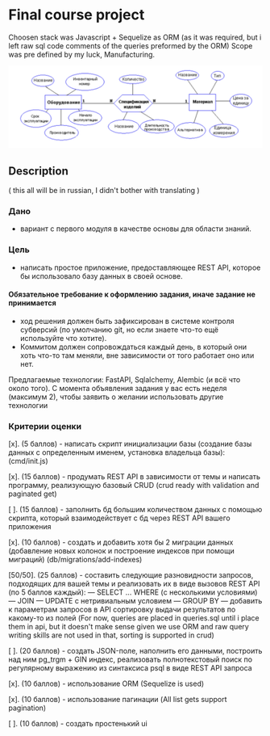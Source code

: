 # Final course project

Choosen stack was Javascript + Sequelize as ORM (as it was required, but i left raw sql code comments of the queries preformed by the ORM)
Scope was pre defined by my luck, Manufacturing.

![Diagram image](images/diagram.png)

## Description

( this all will be in russian, I didn't bother with translating )

### Дано

- вариант с первого модуля в качестве основы для области знаний.

### Цель

- написать простое приложение, предоставляющее REST API, которое бы использовало базу данных в своей основе.

#### Обязательное требование к оформлению задания, иначе задание не принимается

- ход решения должен быть зафиксирован в системе контроля субверсий (по умолчанию git, но если знаете что-то ещё используйте что хотите).
- Коммитом должен сопровождаться каждый день, в который они хоть что-то там меняли, вне зависимости от того работает оно или нет.

Предлагаемые технологии: FastAPI, Sqlalchemy, Alembic (и всё что около того). С момента объявления задания у вас есть неделя (максимум 2), чтобы заявить о желании использовать другие технологии

### Критерии оценки

[x]. (5 баллов) - написать скрипт инициализации базы (создание базы данных с определенным именем, установка владельца базы):
(cmd/init.js)

[x]. (15 баллов) - продумать REST API в зависимости от темы и написать программу, реализующую базовый CRUD (crud ready with validation and paginated get)

[ ]. (15 баллов) - заполнить бд большим количеством данных с помощью скрипта, который взаимодействует с бд через REST API вашего приложения

[x]. (10 баллов) - создать и добавить хотя бы 2 миграции данных (добавление новых колонок и построение индексов при помощи миграций) (db/migrations/add-indexes)

[50/50]. (25 баллов) - составить  следующие разновидности запросов, подходящих для вашей темы и реализовать их в виде вызовов REST API (по 5 баллов каждый):
— SELECT ... WHERE (с несколькими условиями)
— JOIN
— UPDATE с нетривиальным условием
— GROUP BY
— добавить к параметрам запросов в API сортировку выдачи результатов по какому-то из полей
(For now, queries are placed in queries.sql until i place them in api, but it doesn't make sense given we use ORM and raw query writing skills are not used in that, sorting is supported in crud)

[ ]. (20 баллов) - создать JSON-поле, наполнить его данными, построить над ним pg_trgm + GIN индекс, реализовать полнотекстовый поиск по регулярному выражению из синтаксиса psql в виде REST API запроса

[x]. (10 баллов) - использование ORM (Sequelize is used)

[x]. (10 баллов) - использование пагинации (All list gets support pagination)

[ ]. (10 баллов) - создать простенький ui
